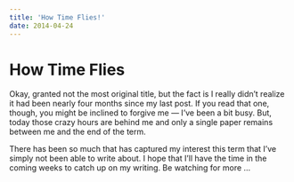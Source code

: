 ```yaml
---
title: 'How Time Flies!'
date: 2014-04-24
---
```

# How Time Flies

Okay, granted not the most original title, but the fact is I really didn&#8217;t realize it had been nearly four months since my last post. If you read that one, though, you might be inclined to forgive me &#8212; I&#8217;ve been a bit busy. But, today those crazy hours are behind me and only a single paper remains between me and the end of the term.

There has been so much that has captured my interest this term that I&#8217;ve simply not been able to write about. I hope that I&#8217;ll have the time in the coming weeks to catch up on my writing. Be watching for more &#8230;
